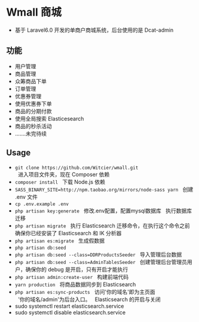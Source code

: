 # Wmall 商城

* 基于 Laravel6.0 开发的单商户商城系统，后台使用的是 Dcat-admin  

## 功能
* 用户管理
* 商品管理
* 众筹商品下单
* 订单管理
* 优惠券管理
* 使用优惠券下单
* 商品的分期付款
* 使用全局搜索 Elasticesearch 
* 商品的秒杀活动
* .......未完待续  

## Usage
* `git clone https://github.com/Witcier/wmall.git`  
&nbsp;&nbsp;进入项目文件夹，现在 Composer 依赖
* `composer install` 
&nbsp;&nbsp;下载 Node.js 依赖
* `SASS_BINARY_SITE=http://npm.taobao.org/mirrors/node-sass yarn`
&nbsp;&nbsp;创建 .env 文件
* `cp .env.example .env`  
* `php artisan key:generate`
&nbsp;&nbsp;修改.env配置，配置mysql数据库
&nbsp;&nbsp;执行数据库迁移
* `php artisan migrate`
&nbsp;&nbsp;执行 Elasticsearch 迁移命令，在执行这个命令之前确保你已经安装了 Elasticsearch 和 IK 分析器
* `php artisan es:migrate`
&nbsp;&nbsp;生成假数据
* `php artisan db:seed`
* `php artisan db:seed --class=DDRProductsSeeder`
&nbsp;&nbsp;导入管理后台数据
* `php artisan db:seed --class=AdminTablesSeeder`
&nbsp;&nbsp;创建管理后台管理员用户，确保你的 debug 是开启，只有开启才能执行
* `php artisan admin:create-user`
&nbsp;&nbsp;构建前端代码
* `yarn production`
&nbsp;&nbsp;将商品数据同步到 Elasticsearch
* `php artisan es:sync-products`
&nbsp;&nbsp;访问'你的域名'即为主页面  
&nbsp;&nbsp;'你的域名/admin'为后台入口。
&nbsp;&nbsp;Elasticsearch 的开启与关闭
* sudo systemctl restart elasticsearch.service
* sudo systemctl disable elasticsearch.service